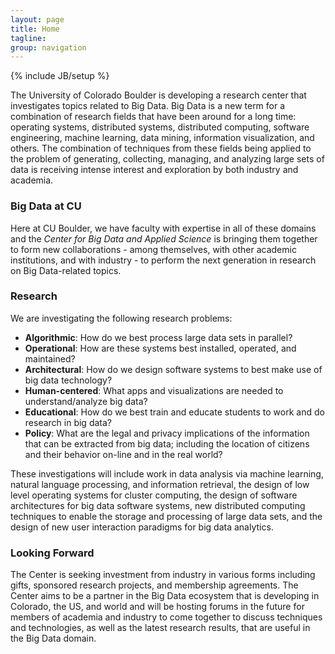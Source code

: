 ```yaml
---
layout: page
title: Home
tagline: 
group: navigation
---
```

{% include JB/setup %}

The University of Colorado Boulder is developing a research center that investigates topics related to Big Data. Big Data is a new term for a combination of research fields that have been around for a long time: operating systems, distributed systems, distributed computing, software engineering, machine learning, data mining, information visualization, and others. The combination of techniques from these fields being applied to the problem of generating, collecting, managing, and analyzing large sets of data is receiving intense interest and exploration by both industry and academia.

<h3>Big Data at CU</h3>
Here at CU Boulder, we have faculty with expertise in all of these domains and the <i>Center for Big Data and Applied Science</i> is bringing them together to form new collaborations - among themselves, with other academic institutions, and with industry - to perform the next generation in research on Big Data-related topics.

<h3>Research</h3>
We are investigating the following research problems:
<ul>
    <li><b>Algorithmic</b>: How do we best process large data sets in parallel?</li>
    <li><b>Operational</b>: How are these systems best installed, operated, and maintained?</li>
    <li><b>Architectural</b>: How do we design software systems to best make use of big data technology?</li>
    <li><b>Human-centered</b>: What apps and visualizations are needed to understand/analyze big data?</li>
    <li><b>Educational</b>: How do we best train and educate students to work and do research in big data?</li>
    <li><b>Policy</b>: What are the legal and privacy implications of the information that can be extracted from big data; including the location of citizens and their behavior on-line and in the real world?</li>
</ul>

These investigations will include work in data analysis via machine learning, natural language processing, and information retrieval, the design of low level operating systems for cluster computing, the design of software architectures for big data software systems, new distributed computing techniques to enable the storage and processing of large data sets, and the design of new user interaction paradigms for big data analytics.

<h3>Looking Forward</h3>
The Center is seeking investment from industry in various forms including gifts, sponsored research projects, and membership agreements. The Center aims to be a partner in the Big Data ecosystem that is developing in Colorado, the US, and world and will be hosting forums in the future for members of academia and industry to come together to discuss techniques and technologies, as well as the latest research results, that are useful in the Big Data domain.
